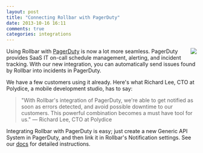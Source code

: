 ```yaml
---
layout: post
title: "Connecting Rollbar with PagerDuty"
date: 2013-10-16 16:11
comments: true
categories: integrations
---
```


<img src="https://d37gvrvc0wt4s1.cloudfront.net/static/img/blog/pagerduty.png" style="float:right;">

Using Rollbar with [PagerDuty](http://www.pagerduty.com) is now a lot more seamless.  PagerDuty provides SaaS IT on-call schedule management, alerting, and incident tracking.  With our new integration, you can automatically send issues found by Rollbar into incidents in PagerDuty.

We have a few customers using it already. Here's what Richard Lee, CTO at Polydice, a mobile development studio, has to say:

> "With Rollbar's integration of PagerDuty, we're able to get notified as soon as errors detected, and avoid possible downtime to our customers. This powerful combination becomes a must have tool for us." &mdash; Richard Lee, CTO at Polydice

Integrating Rollbar with PagerDuty is easy; just create a new Generic API System in PagerDuty, and then link it in Rollbar's Notification settings. See our [docs](https://rollbar.com/docs/integration/pagerduty/) for detailed instructions.
